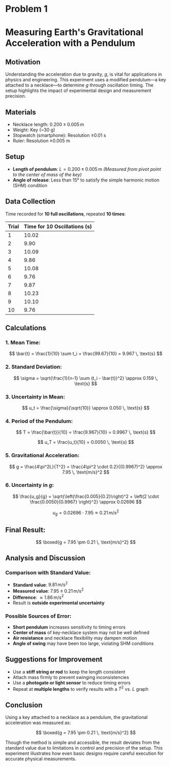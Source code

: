 # Problem 1

# **Measuring Earth's Gravitational Acceleration with a Pendulum**

## **Motivation**

Understanding the acceleration due to gravity, $g$, is vital for applications in physics and engineering. This experiment uses a modified pendulum—a key attached to a necklace—to determine $g$ through oscillation timing. The setup highlights the impact of experimental design and measurement precision.


## **Materials**

* Necklace length: $0.200 \pm 0.005 \, \text{m}$
* Weight: Key (\~30 g)
* Stopwatch (smartphone): Resolution ±0.01 s
* Ruler: Resolution ±0.005 m


## **Setup**

* **Length of pendulum**: $L = 0.200 \pm 0.005 \, \text{m}$
  *(Measured from pivot point to the center of mass of the key)*
* **Angle of release**: Less than 15° to satisfy the simple harmonic motion (SHM) condition


## **Data Collection**

Time recorded for **10 full oscillations**, repeated **10 times**:

| Trial | Time for 10 Oscillations (s) |
| ----- | ---------------------------- |
| 1     | 10.02                        |
| 2     | 9.90                         |
| 3     | 10.09                        |
| 4     | 9.86                         |
| 5     | 10.08                        |
| 6     | 9.76                         |
| 7     | 9.87                         |
| 8     | 10.23                        |
| 9     | 10.10                        |
| 10    | 9.76                         |


## **Calculations**

### **1. Mean Time:**

$$
\bar{t} = \frac{1}{10} \sum t_i = \frac{99.67}{10} = 9.967 \, \text{s}
$$

### **2. Standard Deviation:**

$$
\sigma = \sqrt{\frac{1}{n-1} \sum (t_i - \bar{t})^2} \approx 0.159 \, \text{s}
$$

### **3. Uncertainty in Mean:**

$$
u_t = \frac{\sigma}{\sqrt{10}} \approx 0.050 \, \text{s}
$$


### **4. Period of the Pendulum:**

$$
T = \frac{\bar{t}}{10} = \frac{9.967}{10} = 0.9967 \, \text{s}
$$

$$
u_T = \frac{u_t}{10} = 0.0050 \, \text{s}
$$


### **5. Gravitational Acceleration:**

$$
g = \frac{4\pi^2L}{T^2} = \frac{4\pi^2 \cdot 0.2}{(0.9967)^2} \approx 7.95 \, \text{m/s}^2
$$


### **6. Uncertainty in $g$:**

$$
\frac{u_g}{g} = \sqrt{\left(\frac{0.005}{0.2}\right)^2 + \left(2 \cdot \frac{0.0050}{0.9967} \right)^2} \approx 0.02696
$$

$$
u_g = 0.02696 \cdot 7.95 \approx 0.21 \, \text{m/s}^2
$$


## Final Result:

$$
\boxed{g = 7.95 \pm 0.21 \, \text{m/s}^2}
$$

## **Analysis and Discussion**

### **Comparison with Standard Value:**

* **Standard value**: $9.81 \, \text{m/s}^2$
* **Measured value**: $7.95 \pm 0.21 \, \text{m/s}^2$
* **Difference**: $\approx 1.86 \, \text{m/s}^2$
* Result is **outside experimental uncertainty**

### **Possible Sources of Error:**

* **Short pendulum** increases sensitivity to timing errors
* **Center of mass** of key-necklace system may not be well defined
* **Air resistance** and necklace flexibility may dampen motion
* **Angle of swing** may have been too large, violating SHM conditions


## **Suggestions for Improvement**

* Use a **stiff string or rod** to keep the length consistent
* Attach mass firmly to prevent swinging inconsistencies
* Use a **photogate or light sensor** to reduce timing errors
* Repeat at **multiple lengths** to verify results with a $T^2$ vs. $L$ graph


## **Conclusion**

Using a key attached to a necklace as a pendulum, the gravitational acceleration was measured as:

$$
\boxed{g = 7.95 \pm 0.21 \, \text{m/s}^2}
$$

Though the method is simple and accessible, the result deviates from the standard value due to limitations in control and precision of the setup. This experiment illustrates how even basic designs require careful execution for accurate physical measurements.

